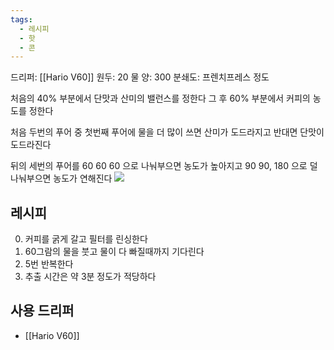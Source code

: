 ```yaml
---
tags:
  - 레시피
  - 핫
  - 콘
---
```

드리퍼: [[Hario V60]]
원두: 20
물 양: 300
분쇄도: 프렌치프레스 정도

처음의 40% 부분에서 단맛과 산미의 밸런스를 정한다
그 후 60% 부분에서 커피의 농도를 정한다

처음 두번의 푸어 중 첫번째 푸어에 물을 더 많이 쓰면 산미가 도드라지고 반대면 단맛이 도드라진다

뒤의 세번의 푸어를 60 60 60 으로 나눠부으면 농도가 높아지고 90 90, 180 으로 덜 나눠부으면 농도가 연해진다
![](https://youtu.be/wmCW8xSWGZY?si=wJWRX02udIb976wf)
## 레시피
0. 커피를 굵게 갈고 필터를 린싱한다
1. 60그람의 물을 붓고 물이 다 빠질때까지 기다린다
2. 5번 반복한다
3. 추출 시간은 약 3분 정도가 적당하다
## 사용 드리퍼
 - [[Hario V60]]